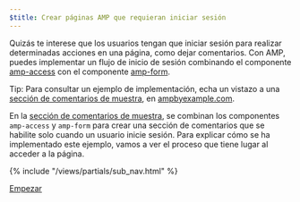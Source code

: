 ```yaml
---
$title: Crear páginas AMP que requieran iniciar sesión
---
```


Quizás te interese que los usuarios tengan que iniciar sesión para realizar determinadas acciones en una página, como dejar comentarios. Con AMP, puedes implementar un flujo de inicio de sesión combinando el componente [amp-access](/es/docs/reference/components/amp-access.html) con el componente [amp-form](/es/docs/reference/components/amp-form.html).

Tip: Para consultar un ejemplo de implementación, echa un vistazo a una [sección de comentarios de muestra](https://ampbyexample.com/samples_templates/comment_section/), en [ampbyexample.com](https://ampbyexample.com).

En la [sección de comentarios de muestra](https://ampbyexample.com/samples_templates/comment_section/), se combinan los componentes `amp-access` y `amp-form` para crear una sección de comentarios que se habilite solo cuando un usuario inicie sesión. Para explicar cómo se ha implementado este ejemplo, vamos a ver el proceso que tiene lugar al acceder a la página.

{% include "/views/partials/sub_nav.html" %}

<div class="prev-next-buttons">
<a class="button" href="{{g.doc('/content/docs/interaction_dynamic/login_requiring/login.md', locale=doc.locale).url.path}}"><span class="arrow-next">Empezar</span></a>
</div>
